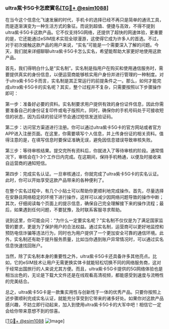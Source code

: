 ### ultra紫卡5G卡怎麽實名[[TG💪+ @esim1088](https://t.me/s/esim1088)]

在当今这个信息化飞速发展的时代，手机卡的选择已经不再只是简单的通讯工具，而是逐渐演变为一种生活方式的象征。而说到超值、便捷与高效，不得不提到ultra紫卡5G卡这款产品。它不仅支持5G网络，还提供了超快的网速体验，更重要的是，它还能通过eSIM技术实现全球漫游，这使得它成为许多人的首选。不过，对于初次接触这款产品的用户来说，“实名”可能是一个需要深入了解的问题。今天，我们就来详细聊聊ultra紫卡5G卡怎么实名，希望能帮助大家更好地使用这款产品。

首先，我们得明白什么是“实名制”。实名制是指用户在购买和使用通信服务时，需要提供真实的身份信息，以便运营商能够核实用户身份并进行管理的一种制度。对于ultra紫卡5G卡而言，实名制是其正常运行的前提条件之一。那么，如何才能完成ultra紫卡5G卡的实名呢？其实，整个过程并不复杂，只需要按照以下步骤操作即可：

第一步：准备好必要的资料。实名制要求用户提供有效的身份证件信息，因此你需要准备自己的身份证复印件或电子版照片。同时，确保你的手机号码处于可接收短信的状态，因为后续的验证环节会通过短信发送验证码。

第二步：访问官方渠道进行注册。你可以通过ultra紫卡5G卡的官方网站或者官方APP进入注册页面。在这里，你需要填写个人信息，并上传身份证的相关资料。值得注意的是，在填写信息时要保证准确无误，避免因信息错误导致审核失败。

第三步：等待审核结果。提交完所有资料后，你就进入了等待审核的阶段。通常情况下，审核会在1-3个工作日内完成。在这期间，保持手机畅通，以便及时接收来自运营商的通知短信。

第四步：完成实名认证。一旦审核通过，你就完成了ultra紫卡5G卡的实名认证。此时，你可以开始享受这款产品带来的各种便利了。

在整个实名过程中，有几个小贴士可以帮助你更顺利地完成操作。首先，尽量选择在安静且网络稳定的环境下进行操作，这样可以减少因网络问题导致的操作中断；其次，仔细阅读每个页面上的提示信息，确保自己完全理解接下来的操作流程；最后，如果遇到任何问题，不要犹豫，及时联系客服寻求帮助。

说到这里，你可能会问：“为什么一定要实名呢？”实名制不仅仅是为了满足国家监管的要求，更是为了保护用户的合法权益。通过实名制，运营商可以更好地监控和预防电信诈骗等违法行为，同时也为用户提供了一个更加安全可靠的通信环境。此外，实名制还有助于提升服务质量，比如当你遇到账户异常情况时，可以通过实名信息快速找回账户。

当然，除了实名制本身的重要性之外，ultra紫卡5G卡还具备许多其他亮点。比如，它的eSIM技术让用户无需更换实体卡就能轻松切换不同的网络服务商，这对于经常出国旅行的人来说尤其方便。而且，ultra紫卡5G卡提供的5G网络体验也是相当出色的，无论是下载大文件还是在线观看高清视频，都能感受到速度与流畅性的完美结合。

总之，ultra紫卡5G卡是一款集实用性与创新性于一体的优秀产品。只要你按照上述步骤顺利完成实名认证，就能充分享受到它带来的诸多好处。如果你对这款产品感兴趣，不妨立即行动起来，加入到使用ultra紫卡5G卡的大军中吧！相信它一定会给你带来意想不到的惊喜。

[[TG💪+ @esim1088](https://t.me/s/esim1088) ![Image](https://i.postimg.cc/4NQfJmqS/Snipaste-2025-05-13-00-14-12.png)]
